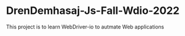 # DrenDemhasaj-Js-Fall-Wdio-2022

This project is to learn WebDriver-io to autmate Web applications
           